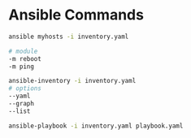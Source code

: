 # Ansible Commands

```bash
ansible myhosts -i inventory.yaml
```

```bash
# module
-m reboot
-m ping
```

```bash
ansible-inventory -i inventory.yaml
# options
--yaml
--graph
--list
```

```bash
ansible-playbook -i inventory.yaml playbook.yaml
```
